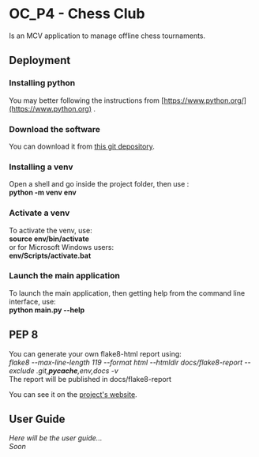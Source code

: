 # OC_P4 - Chess Club

Is an MCV application to manage offline chess tournaments.

## Deployment

### Installing python

You may better following the instructions
from [https://www.python.org/](https://www.python.org) .

### Download the software

You can download it
from [this git depository](https://github.com/cGIfl300/OC_P4).

### Installing a venv

Open a shell and go inside the project folder, then use :  
**python -m venv env**

### Activate a venv

To activate the venv, use:  
**source env/bin/activate**  
or for Microsoft Windows users:  
**env/Scripts/activate.bat**

### Launch the main application

To launch the main application, then getting help from the command line
interface, use:  
**python main.py --help**

## PEP 8

You can generate your own flake8-html report using:  
*flake8 --max-line-length 119 --format html --htmldir docs/flake8-report
--exclude .git,__pycache__,env,docs -v*  
The report will be published in docs/flake8-report

You can see it on the [project's website](https://cgifl300.github.io/OC_P4/).

## User Guide

*Here will be the user guide...*  
*Soon*
